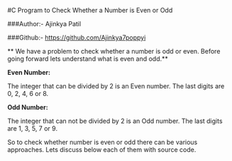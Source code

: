 #C Program to Check Whether a Number is Even or Odd

###Author:- Ajinkya Patil

###Github:- https://github.com/Ajinkya7poppyi

** We have a problem to check whether a number is odd or even. Before going forward lets understand what is even and odd.**

**Even Number:**

The integer that can be divided by 2 is an Even number. The last digits are 0, 2, 4, 6 or 8.

**Odd Number:**

The integer that can not be divided by 2 is an Odd number. The last digits are 1, 3, 5, 7 or 9.

So to check whether number is even or odd there can be various approaches. Lets discuss below each of them with source code.